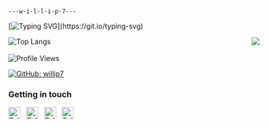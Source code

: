 ```
---w-i-l-l-i-p-7---
```
[![Typing SVG](https://readme-typing-svg.herokuapp.com?font=JetBrains+Mono&color=%6EBF8B&width=440&lines=Welcome+to+Willip7+GitHub+profile.;Hi,+I'+m+@willip7;I'+m+interested+in+Coding;I'+m+currently+learning+Machine+Learning;I'+m+looking+to+collaborate+on+GitHub;How+to+reach+me+@willip7.;Research+is+our+priority.;Thanks+for+reading.)](https://git.io/typing-svg)

<!---willip7 is a ✨ special ✨ repository because its `README.md` (this file) appears on your GitHub profile.You can click the Preview link to take a look at your changes.--->

![Top Langs](https://github-readme-stats.vercel.app/api/top-langs/?username=lazarus&layout=compact&theme=github_dark&hide=php,javascript,css,tsql,html,scss,makefile,shell,dockerfile)
<img align="right" src="https://github-readme-stats.vercel.app/api?username=willip7&show_icons=true&icon_color=CE1D2D&text_color=718096&bg_color=00000000&hide_title=true&hide_border=true" />
<br>
<br>
![Profile Views](https://komarev.com/ghpvc/?username=willip7&color=brightgreen)
<!---[![Twitter: willip7](https://img.shields.io/twitter/follow/+?style=flat-square)](https://twitter.com/+)--->
[![GitHub: willip7](https://img.shields.io/github/followers/willip7?label=follow%20github&color=brightgreen)](https://github.com/willip7)
### Getting in touch
<a href="https://twitter.com/willip7" title="Follow me on Twitter">
  <img
    width="24"
    alt="Follow me on Twitter"
    src="https://raw.githubusercontent.com/trekhleb/trekhleb/master/assets/icons/twitter.svg"
  /></a>
&nbsp;
<a href="https://www.linkedin.com/in/willip7/" title="Follow me on LinkedIn">
  <img
    width="24"
    alt="Follow me on LinkedIn"
    src="https://raw.githubusercontent.com/trekhleb/trekhleb/master/assets/icons/linkedin.svg"
  /></a>
&nbsp;
<a href="https://medium.com/@willip7" title="Follow me on Medium">
  <img
    width="24"
    alt="Follow me on Medium"
    src="https://raw.githubusercontent.com/trekhleb/trekhleb/master/assets/icons/medium.svg"
  /></a>
&nbsp;
<a href="https://dev.to/willip7" title="Follow me on DevTo">
  <img
    width="24"
    alt="Follow me on DevTo"
    src="https://raw.githubusercontent.com/trekhleb/trekhleb/master/assets/icons/devto.svg"
  /></a>
&nbsp;
